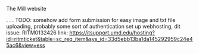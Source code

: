 The Mill website



.
.
.
TODO:
somehow add form submission for easy image and txt file uploading, probably some sort of authentication
set up webhosting, dit issue: RITM0132426 link: https://itsupport.umd.edu/hosting?id=ritmticket&table=sc_req_item&sys_id=33d5ebb13ba1da145292959c24e45ac6&view=ess


